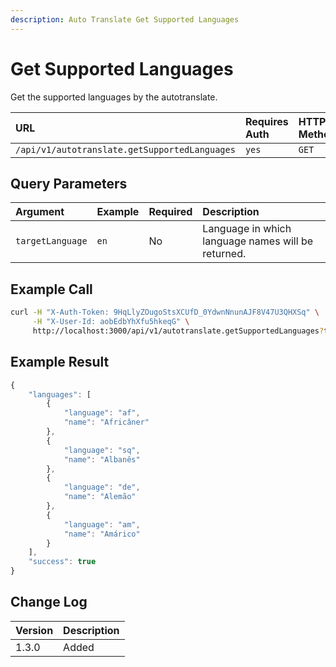```yaml
---
description: Auto Translate Get Supported Languages
---
```


# Get Supported Languages

Get the supported languages by the autotranslate.

| URL | Requires Auth | HTTP Method |
| :--- | :--- | :--- |
| `/api/v1/autotranslate.getSupportedLanguages` | `yes` | `GET` |

## Query Parameters

| Argument | Example | Required | Description |
| :--- | :--- | :--- | :--- |
| `targetLanguage` | `en` | No | Language in which language names will be returned. |

## Example Call

```bash
curl -H "X-Auth-Token: 9HqLlyZOugoStsXCUfD_0YdwnNnunAJF8V47U3QHXSq" \
     -H "X-User-Id: aobEdbYhXfu5hkeqG" \
     http://localhost:3000/api/v1/autotranslate.getSupportedLanguages?targetLanguage=pt
```

## Example Result

```javascript
{
    "languages": [
        {
            "language": "af",
            "name": "Africâner"
        },
        {
            "language": "sq",
            "name": "Albanês"
        },
        {
            "language": "de",
            "name": "Alemão"
        },
        {
            "language": "am",
            "name": "Amárico"
        }
    ],
    "success": true
}
```

## Change Log

| Version | Description |
| :--- | :--- |
| 1.3.0 | Added |


